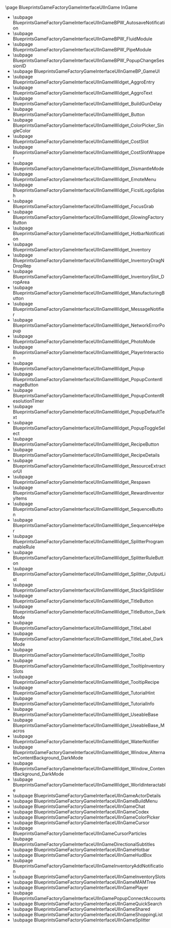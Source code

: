 \page BlueprintsGameFactoryGameInterfaceUIInGame InGame
- \subpage BlueprintsGameFactoryGameInterfaceUIInGameBPW_AutosaveNotification
- \subpage BlueprintsGameFactoryGameInterfaceUIInGameBPW_FluidModule
- \subpage BlueprintsGameFactoryGameInterfaceUIInGameBPW_PipeModule
- \subpage BlueprintsGameFactoryGameInterfaceUIInGameBPW_PopupChangeSessionID
- \subpage BlueprintsGameFactoryGameInterfaceUIInGameBP_GameUI
- \subpage BlueprintsGameFactoryGameInterfaceUIInGameWidget_AggroEntry
- \subpage BlueprintsGameFactoryGameInterfaceUIInGameWidget_AggroText
- \subpage BlueprintsGameFactoryGameInterfaceUIInGameWidget_BuildGunDelay
- \subpage BlueprintsGameFactoryGameInterfaceUIInGameWidget_Button
- \subpage BlueprintsGameFactoryGameInterfaceUIInGameWidget_ColorPicker_SingleColor
- \subpage BlueprintsGameFactoryGameInterfaceUIInGameWidget_CostSlot
- \subpage BlueprintsGameFactoryGameInterfaceUIInGameWidget_CostSlotWrapper
- \subpage BlueprintsGameFactoryGameInterfaceUIInGameWidget_DismantleMode
- \subpage BlueprintsGameFactoryGameInterfaceUIInGameWidget_EmoteMenu
- \subpage BlueprintsGameFactoryGameInterfaceUIInGameWidget_FicsitLogoSplash
- \subpage BlueprintsGameFactoryGameInterfaceUIInGameWidget_FocusGrab
- \subpage BlueprintsGameFactoryGameInterfaceUIInGameWidget_GlowingFactoryButton
- \subpage BlueprintsGameFactoryGameInterfaceUIInGameWidget_HotbarNotification
- \subpage BlueprintsGameFactoryGameInterfaceUIInGameWidget_Inventory
- \subpage BlueprintsGameFactoryGameInterfaceUIInGameWidget_InventoryDragNDropRep
- \subpage BlueprintsGameFactoryGameInterfaceUIInGameWidget_InventorySlot_DropArea
- \subpage BlueprintsGameFactoryGameInterfaceUIInGameWidget_ManufacturingButton
- \subpage BlueprintsGameFactoryGameInterfaceUIInGameWidget_MessageNotifier
- \subpage BlueprintsGameFactoryGameInterfaceUIInGameWidget_NetworkErrorPopup
- \subpage BlueprintsGameFactoryGameInterfaceUIInGameWidget_PhotoMode
- \subpage BlueprintsGameFactoryGameInterfaceUIInGameWidget_PlayerInteraction
- \subpage BlueprintsGameFactoryGameInterfaceUIInGameWidget_Popup
- \subpage BlueprintsGameFactoryGameInterfaceUIInGameWidget_PopupContentImageButton
- \subpage BlueprintsGameFactoryGameInterfaceUIInGameWidget_PopupContentResolutionTimer
- \subpage BlueprintsGameFactoryGameInterfaceUIInGameWidget_PopupDefaultText
- \subpage BlueprintsGameFactoryGameInterfaceUIInGameWidget_PopupToggleSelect
- \subpage BlueprintsGameFactoryGameInterfaceUIInGameWidget_RecipeButton
- \subpage BlueprintsGameFactoryGameInterfaceUIInGameWidget_RecipeDetails
- \subpage BlueprintsGameFactoryGameInterfaceUIInGameWidget_ResourceExtractorUI
- \subpage BlueprintsGameFactoryGameInterfaceUIInGameWidget_Respawn
- \subpage BlueprintsGameFactoryGameInterfaceUIInGameWidget_RewardInventoryItems
- \subpage BlueprintsGameFactoryGameInterfaceUIInGameWidget_SequenceButton
- \subpage BlueprintsGameFactoryGameInterfaceUIInGameWidget_SequenceHelper
- \subpage BlueprintsGameFactoryGameInterfaceUIInGameWidget_SplitterProgrammableRule
- \subpage BlueprintsGameFactoryGameInterfaceUIInGameWidget_SplitterRuleButton
- \subpage BlueprintsGameFactoryGameInterfaceUIInGameWidget_Splitter_OutputList
- \subpage BlueprintsGameFactoryGameInterfaceUIInGameWidget_StackSplitSlider
- \subpage BlueprintsGameFactoryGameInterfaceUIInGameWidget_TitleButton
- \subpage BlueprintsGameFactoryGameInterfaceUIInGameWidget_TitleButton_DarkMode
- \subpage BlueprintsGameFactoryGameInterfaceUIInGameWidget_TitleLabel
- \subpage BlueprintsGameFactoryGameInterfaceUIInGameWidget_TitleLabel_DarkMode
- \subpage BlueprintsGameFactoryGameInterfaceUIInGameWidget_Tooltip
- \subpage BlueprintsGameFactoryGameInterfaceUIInGameWidget_TooltipInventorySlots
- \subpage BlueprintsGameFactoryGameInterfaceUIInGameWidget_TooltipRecipe
- \subpage BlueprintsGameFactoryGameInterfaceUIInGameWidget_TutorialHint
- \subpage BlueprintsGameFactoryGameInterfaceUIInGameWidget_TutorialInfo
- \subpage BlueprintsGameFactoryGameInterfaceUIInGameWidget_UseableBase
- \subpage BlueprintsGameFactoryGameInterfaceUIInGameWidget_UseableBase_Macros
- \subpage BlueprintsGameFactoryGameInterfaceUIInGameWidget_WaterNotifier
- \subpage BlueprintsGameFactoryGameInterfaceUIInGameWidget_Window_AlternateContentBackground_DarkMode
- \subpage BlueprintsGameFactoryGameInterfaceUIInGameWidget_Window_ContentBackground_DarkMode
- \subpage BlueprintsGameFactoryGameInterfaceUIInGameWidget_WorldInteractable
- \subpage BlueprintsGameFactoryGameInterfaceUIInGameActorDetails
- \subpage BlueprintsGameFactoryGameInterfaceUIInGameBuildMenu
- \subpage BlueprintsGameFactoryGameInterfaceUIInGameChat
- \subpage BlueprintsGameFactoryGameInterfaceUIInGameCodex
- \subpage BlueprintsGameFactoryGameInterfaceUIInGameColorPicker
- \subpage BlueprintsGameFactoryGameInterfaceUIInGameCursor
- \subpage BlueprintsGameFactoryGameInterfaceUIInGameCursorParticles
- \subpage BlueprintsGameFactoryGameInterfaceUIInGameDirectionalSubtitles
- \subpage BlueprintsGameFactoryGameInterfaceUIInGameHotbar
- \subpage BlueprintsGameFactoryGameInterfaceUIInGameHudBox
- \subpage BlueprintsGameFactoryGameInterfaceUIInGameInventoryAddNotification
- \subpage BlueprintsGameFactoryGameInterfaceUIInGameInventorySlots
- \subpage BlueprintsGameFactoryGameInterfaceUIInGameMAMTree
- \subpage BlueprintsGameFactoryGameInterfaceUIInGamePlayer
- \subpage BlueprintsGameFactoryGameInterfaceUIInGamePopupConnectAccounts
- \subpage BlueprintsGameFactoryGameInterfaceUIInGameQuickSearch
- \subpage BlueprintsGameFactoryGameInterfaceUIInGameShared
- \subpage BlueprintsGameFactoryGameInterfaceUIInGameShoppingList
- \subpage BlueprintsGameFactoryGameInterfaceUIInGameSplitter
